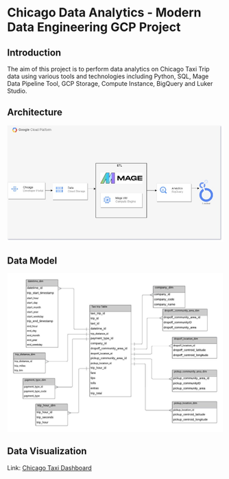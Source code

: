 # Chicago Data Analytics - Modern Data Engineering GCP Project

## Introduction

The aim of this project is to perform data analytics on Chicago Taxi Trip data using various tools and technologies including Python, SQL, Mage Data Pipeline Tool, GCP Storage, Compute Instance, BigQuery and Luker Studio.

## Architecture 
<img src="architecture.jpg">

## Data Model
<img src="Chicago taxi data model.jpeg">

## Data Visualization
Link: [Chicago Taxi Dashboard](https://lookerstudio.google.com/reporting/107f2984-6d16-49c6-ba6b-6ef988981dc3)
